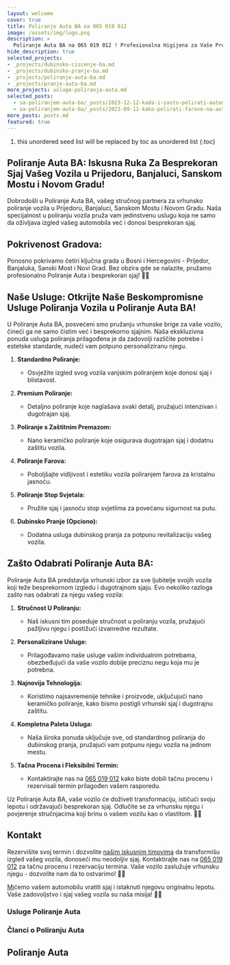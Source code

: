 ```yaml
---
layout: welcome
cover: true
title: Poliranje Auta BA na 065 019 012
image: /assets/img/logo.png
description: >
  Poliranje Auta BA na 065 019 012 ! Profesionalna Higijena za Vaše Prostore u Prijedoru, Banjaluci, Sanskom Mostu i Novom Gradu!
hide_description: true
selected_projects:
- _projects/dubinsko-ciscenje-ba.md
- _projects/dubinsko-pranje-ba.md
- _projects/poliranje-auta-ba.md
- _projects/pranje-auta-ba.md
more_projects: usluge-poliranja-auta.md
selected_posts:
  - sa-poliranjem-auta-ba/_posts/2023-12-12-kada-i-zasto-polirati-automobil.md
  - sa-poliranjem-auta-ba/_posts/2023-09-11-kako-polirati-farove-na-automobilu-vodic-za-bolju-vidljivost.md
more_posts: posts.md
featured: true
---
```


1. this unordered seed list will be replaced by toc as unordered list
{:toc}


## Poliranje Auta BA: Iskusna Ruka Za Besprekoran Sjaj Vašeg Vozila u Prijedoru, Banjaluci, Sanskom Mostu i Novom Gradu!

Dobrodošli u Poliranje Auta BA, vašeg stručnog partnera za vrhunsko poliranje vozila u Prijedoru, Banjaluci, Sanskom Mostu i Novom Gradu. Naša specijalnost u poliranju vozila pruža vam jedinstvenu uslugu koja ne samo da oživljava izgled vašeg automobila već i donosi besprekoran sjaj.


<script src="https://cdn.lordicon.com/lordicon.js"></script>
<div class="centered">
<lord-icon
    src="https://cdn.lordicon.com/dfqmsjkh.json"
    trigger="loop"
    colors="primary:#FF8C00,secondary:#CCCCCC"
    style="width:250px;height:250px">
</lord-icon>
</div>

## Pokrivenost Gradova:

Ponosno pokrivamo četiri ključna grada u Bosni i Hercegovini - Prijedor, Banjaluka, Sanski Most i Novi Grad. Bez obzira gde se nalazite, pružamo profesionalno Poliranje Auta i besprekoran sjaj! 🚗💫

<div class="centered">
<lord-icon
    src="https://cdn.lordicon.com/pzdaizbm.json"
    trigger="loop"
    colors="primary:#FF8C00,secondary:#CCCCCC"
    style="width:250px;height:250px">
</lord-icon>
</div>

## Naše Usluge: Otkrijte Naše Beskompromisne Usluge Poliranja Vozila u Poliranje Auta BA!

U Poliranje Auta BA, posvećeni smo pružanju vrhunske brige za vaše vozilo, čineći ga ne samo čistim već i besprekorno sjajnim. Naša ekskluzivna ponuda usluga poliranja prilagođena je da zadovolji različite potrebe i estetske standarde, nudeći vam potpuno personaliziranu njegu.

1. **Standardno Poliranje:**
   - Osvježite izgled svog vozila vanjskim poliranjem koje donosi sjaj i blistavost.

2. **Premium Poliranje:**
   - Detaljno poliranje koje naglašava svaki detalj, pružajući intenzivan i dugotrajan sjaj.

3. **Poliranje s Zaštitnim Premazom:**
   - Nano keramičko poliranje koje osigurava dugotrajan sjaj i dodatnu zaštitu vozila.

4. **Poliranje Farova:**
   - Poboljšajte vidljivost i estetiku vozila poliranjem farova za kristalnu jasnoću.

5. **Poliranje Stop Svjetala:**
   - Pružite sjaj i jasnoću stop svjetlima za povećanu sigurnost na putu.

6. **Dubinsko Pranje (Opciono):**
   - Dodatna usluga dubinskog pranja za potpunu revitalizaciju vašeg vozila.


<div class="centered">
<lord-icon
    src="https://cdn.lordicon.com/omspunby.json"
    trigger="loop"
    colors="primary:#FF8C00,secondary:#CCCCCC"
    style="width:250px;height:250px">
</lord-icon>
</div>

## Zašto Odabrati Poliranje Auta BA:

Poliranje Auta BA predstavlja vrhunski izbor za sve ljubitelje svojih vozila koji teže besprekornom izgledu i dugotrajnom sjaju. Evo nekoliko razloga zašto nas odabrati za njegu vašeg vozila:

1. **Stručnost U Poliranju:**
   - Naš iskusni tim poseduje stručnost u poliranju vozila, pružajući pažljivu njegu i postižući izvanredne rezultate.

2. **Personalizirane Usluge:**
   - Prilagođavamo naše usluge vašim individualnim potrebama, obezbeđujući da vaše vozilo dobije preciznu negu koja mu je potrebna.

3. **Najnovija Tehnologija:**
   - Koristimo najsavremenije tehnike i proizvode, uključujući nano keramičko poliranje, kako bismo postigli vrhunski sjaj i dugotrajnu zaštitu.

4. **Kompletna Paleta Usluga:**
   - Naša široka ponuda uključuje sve, od standardnog poliranja do dubinskog pranja, pružajući vam potpunu njegu vozila na jednom mestu.

5. **Tačna Procena i Fleksibilni Termin:**
   - Kontaktirajte nas na [065 019 012](tel:+38765019012) kako biste dobili tačnu procenu i rezervisali termin prilagođen vašem rasporedu.

Uz Poliranje Auta BA, vaše vozilo će doživeti transformaciju, ističući svoju lepotu i održavajući besprekoran sjaj. Odlučite se za vrhunsku njegu i povjerenje stručnjacima koji brinu o vašem vozilu kao o vlastitom. 🚗💫

<div class="centered">
<lord-icon
    src="https://cdn.lordicon.com/pqxpvgtw.json"
    trigger="loop"
    colors="primary:#FF8C00,secondary:#CCCCCC"
    style="width:250px;height:250px">
</lord-icon>
</div>

## Kontakt

Rezervišite svoj termin i dozvolite [našim iskusnim timovima](/kontakt/) da transformišu izgled vašeg vozila, donoseći mu neodoljiv sjaj. Kontaktirajte nas na [065 019 012](tel:+38765019012) za tačnu procenu i rezervaciju termina. Vaše vozilo zaslužuje vrhunsku njegu - dozvolite nam da to ostvarimo! 🚗💫


<div class="centered">
<lord-icon
    src="https://cdn.lordicon.com/ixvpzmyr.json"
    trigger="loop"
    colors="primary:#FF8C00,secondary:#CCCCCC"
    style="width:250px;height:250px">
</lord-icon>
</div>

[Mi](/kontakt/)ćemo vašem automobilu vratiti sjaj i istaknuti njegovu originalnu lepotu. Vaše zadovoljstvo i sjaj vašeg vozila su naša misija! 🚗💫

<div class="centered">
<lord-icon
    src="https://cdn.lordicon.com/ynfkqjnz.json"
    trigger="loop"
    colors="primary:#FF8C00,secondary:#CCCCCC"
    style="width:250px;height:250px">
</lord-icon>
</div>


### Usluge Poliranje Auta

<!--projects-->

### Članci o Poliranju Auta

<!--posts-->

## Poliranje Auta 

<!--author-->
